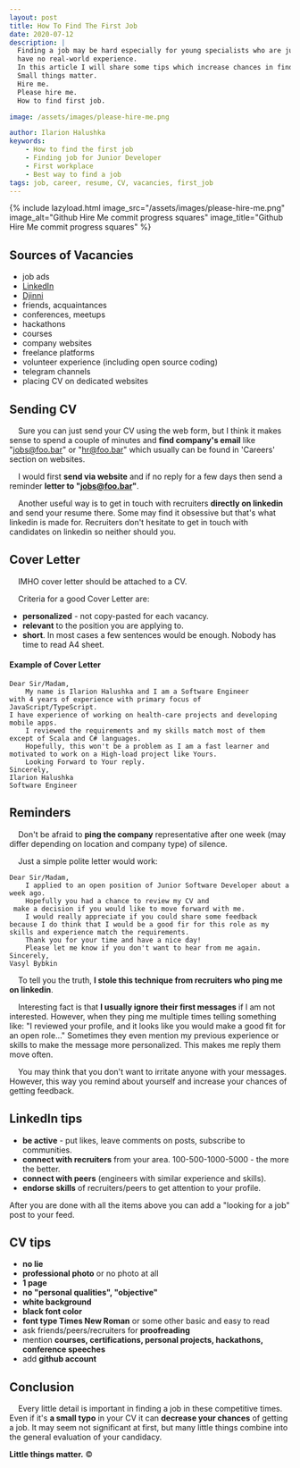 ```yaml
---
layout: post
title: How To Find The First Job
date: 2020-07-12
description: |
  Finding a job may be hard especially for young specialists who are just entering the industry and 
  have no real-world experience.
  In this article I will share some tips which increase chances in finding a job.
  Small things matter.
  Hire me.
  Please hire me.
  How to find first job.

image: /assets/images/please-hire-me.png

author: Ilarion Halushka
keywords:
    - How to find the first job
    - Finding job for Junior Developer
    - First workplace
    - Best way to find a job
tags: job, career, resume, CV, vacancies, first_job
---
```


{% include lazyload.html image_src="/assets/images/please-hire-me.png" image_alt="Github Hire Me commit progress squares" image_title="Github Hire Me commit progress squares" %}

## Sources of Vacancies

* job ads
* <a target="_blank" href="https://linkedin.com">LinkedIn</a> 
* <a target="_blank" href="https://djinni.co">Djinni</a>
* friends, acquaintances
* conferences, meetups
* hackathons
* courses
* company websites
* freelance platforms
* volunteer experience (including open source coding)
* telegram channels
* placing CV on dedicated websites

## Sending CV

&nbsp;&nbsp;&nbsp; Sure you can just send your CV using the web form, 
but I think it makes sense to spend a couple of minutes and **find company's email** like
"jobs@foo.bar" or "hr@foo.bar" which usually can be found in 'Careers' section on websites.

&nbsp;&nbsp;&nbsp; I would first **send via website** and if no reply for a few days then
send a reminder **letter to "jobs@foo.bar"**.

&nbsp;&nbsp;&nbsp; Another useful way is to get in touch with recruiters **directly 
on linkedin** and send your resume there. 
Some may find it obsessive but that's what linkedin is made for.
Recruiters don't hesitate to get in touch with candidates on linkedin so neither should you.

## Cover Letter

&nbsp;&nbsp;&nbsp; IMHO cover letter should be attached to a CV.
 
&nbsp;&nbsp;&nbsp; Criteria for a good Cover Letter are:

* **personalized** - not copy-pasted for each vacancy.
* **relevant** to the position you are applying to.
* **short**. In most cases a few sentences would be enough. Nobody has time to read A4 sheet.

#### Example of Cover Letter

```
Dear Sir/Madam,
    My name is Ilarion Halushka and I am a Software Engineer
with 4 years of experience with primary focus of JavaScript/TypeScript. 
I have experience of working on health-care projects and developing mobile apps.
    I reviewed the requirements and my skills match most of them
except of Scala and C# languages.
    Hopefully, this won't be a problem as I am a fast learner and 
motivated to work on a High-load project like Yours.
    Looking Forward to Your reply.
Sincerely, 
Ilarion Halushka
Software Engineer
```

## Reminders

&nbsp;&nbsp;&nbsp; Don't be afraid to **ping the company** representative
after one week (may differ depending on location and company type) of silence.

&nbsp;&nbsp;&nbsp; Just a simple polite letter would work:

```
Dear Sir/Madam,
    I applied to an open position of Junior Software Developer about a week ago.
    Hopefully you had a chance to review my CV and
 make a decision if you would like to move forward with me.
    I would really appreciate if you could share some feedback
because I do think that I would be a good fir for this role as my skills and experience match the requirements.
    Thank you for your time and have a nice day! 
    Please let me know if you don't want to hear from me again.
Sincerely, 
Vasyl Bybkin
```

&nbsp;&nbsp;&nbsp; To tell you the truth, **I stole this technique from recruiters
who ping me on linkedin**. 

&nbsp;&nbsp;&nbsp; Interesting fact is that **I usually ignore their first messages**
if I am not interested. However, when they ping me multiple times telling something like: 
"I reviewed your profile, and it looks like you would make a good fit for an open role..."
Sometimes they even mention my previous experience or skills to make the message more personalized.
This makes me reply them move often.

&nbsp;&nbsp;&nbsp; You may think that you don't want to irritate anyone with your messages.
However, this way you remind about yourself and increase your chances of getting feedback.

## LinkedIn tips

* **be active** - put likes, leave comments on posts, subscribe to communities.
* **connect with recruiters** from your area. 100-500-1000-5000 - the more the better.
* **connect with peers** (engineers with similar experience and skills).
* **endorse skills** of recruiters/peers to get attention to your profile.

After you are done with all the items above you can add a "looking for a job" post to your feed.

## CV tips

* **no lie**
* **professional photo** or no photo at all
* **1 page**
* **no "personal qualities", "objective"**
* **white background**
* **black font color**
* **font type Times New Roman** or some other basic and easy to read
* ask friends/peers/recruiters for **proofreading** 
* mention **courses, certifications, personal projects, hackathons, conference speeches**
* add **github account**

## Conclusion

&nbsp;&nbsp;&nbsp; Every little detail is important in finding a job in these competitive times. 
Even if it's **a small typo** in your CV it can **decrease your chances** of getting a job.
It may seem not significant at first, but many little things combine into the general evaluation of your candidacy.


**Little things matter.** ©







